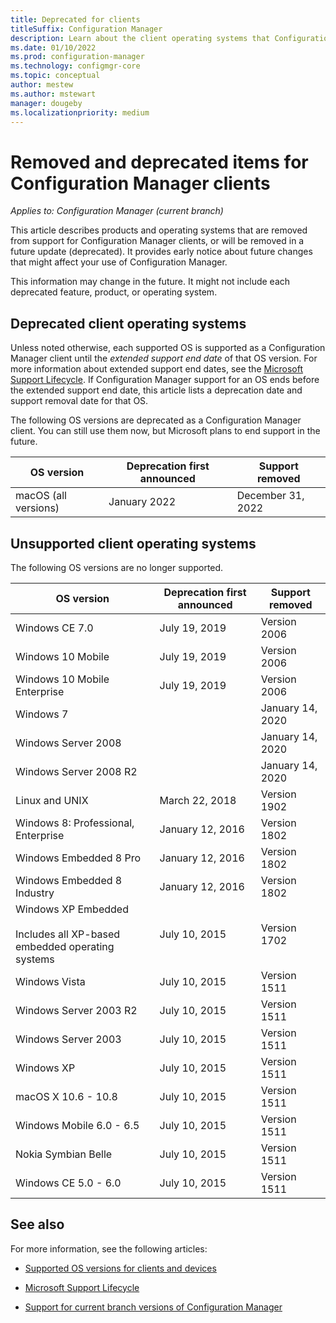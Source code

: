 ```yaml
---
title: Deprecated for clients
titleSuffix: Configuration Manager
description: Learn about the client operating systems that Configuration Manager no longer supports.
ms.date: 01/10/2022
ms.prod: configuration-manager
ms.technology: configmgr-core
ms.topic: conceptual
author: mestew
ms.author: mstewart
manager: dougeby
ms.localizationpriority: medium
---
```


# Removed and deprecated items for Configuration Manager clients

*Applies to: Configuration Manager (current branch)*

This article describes products and operating systems that are removed from support for Configuration Manager clients, or will be removed in a future update (deprecated). It provides early notice about future changes that might affect your use of Configuration Manager.

This information may change in the future. It might not include each deprecated feature, product, or operating system.

## Deprecated client operating systems

Unless noted otherwise, each supported OS is supported as a Configuration Manager client until the *extended support end date* of that OS version. For more information about extended support end dates, see the [Microsoft Support Lifecycle](https://support.microsoft.com/lifecycle). If Configuration Manager support for an OS ends before the extended support end date, this article lists a deprecation date and support removal date for that OS.

The following OS versions are deprecated as a Configuration Manager client. You can still use them now, but Microsoft plans to end support in the future.

| OS version | Deprecation first announced | Support removed |
|-|-|-|
| macOS (all versions)<!-- 12927803 --> | January 2022 | December 31, 2022 |

## Unsupported client operating systems

The following OS versions are no longer supported.

|OS version|Deprecation first announced|Support removed|
|-|-|-|
|Windows CE 7.0|July 19, 2019|Version 2006|
|Windows 10 Mobile|July 19, 2019|Version 2006|
|Windows 10 Mobile Enterprise|July 19, 2019|Version 2006|
|Windows 7||January 14, 2020|
|Windows Server 2008||January 14, 2020|
|Windows Server 2008 R2||January 14, 2020|
|Linux and UNIX|March 22, 2018|Version 1902|
|Windows 8: Professional, Enterprise|January 12, 2016|Version 1802|
|Windows Embedded 8 Pro|January 12, 2016|Version 1802|
|Windows Embedded 8 Industry|January 12, 2016|Version 1802|
|Windows XP Embedded <br><br> Includes all XP-based embedded operating systems|July 10, 2015|Version 1702|
|Windows Vista|July 10, 2015|Version 1511|
|Windows Server 2003 R2|July 10, 2015|Version 1511|
|Windows Server 2003|July 10, 2015|Version 1511|
|Windows XP|July 10, 2015|Version 1511|
|macOS X 10.6 - 10.8|July 10, 2015|Version 1511|
|Windows Mobile 6.0 - 6.5|July 10, 2015|Version 1511|
|Nokia Symbian Belle|July 10, 2015|Version 1511|
|Windows CE 5.0 - 6.0|July 10, 2015|Version 1511|

## See also

For more information, see the following articles:

- [Supported OS versions for clients and devices](../../configs/supported-operating-systems-for-clients-and-devices.md)

- [Microsoft Support Lifecycle](https://support.microsoft.com/lifecycle)

- [Support for current branch versions of Configuration Manager](../../../servers/manage/current-branch-versions-supported.md)

